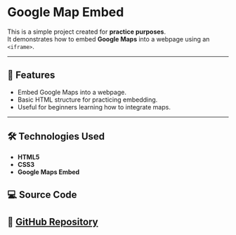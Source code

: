# Google Map Embed

This is a simple project created for **practice purposes**.  
It demonstrates how to embed **Google Maps** into a webpage using an `<iframe>`.

---

## 🚀 Features
- Embed Google Maps into a webpage.
- Basic HTML structure for practicing embedding.
- Useful for beginners learning how to integrate maps.

---

## 🛠️ Technologies Used
- **HTML5**
- **CSS3**
- **Google Maps Embed**

## 💻 Source Code
🔗 [GitHub Repository](https://github.com/nufail-01/PlayStation-UI)
---
